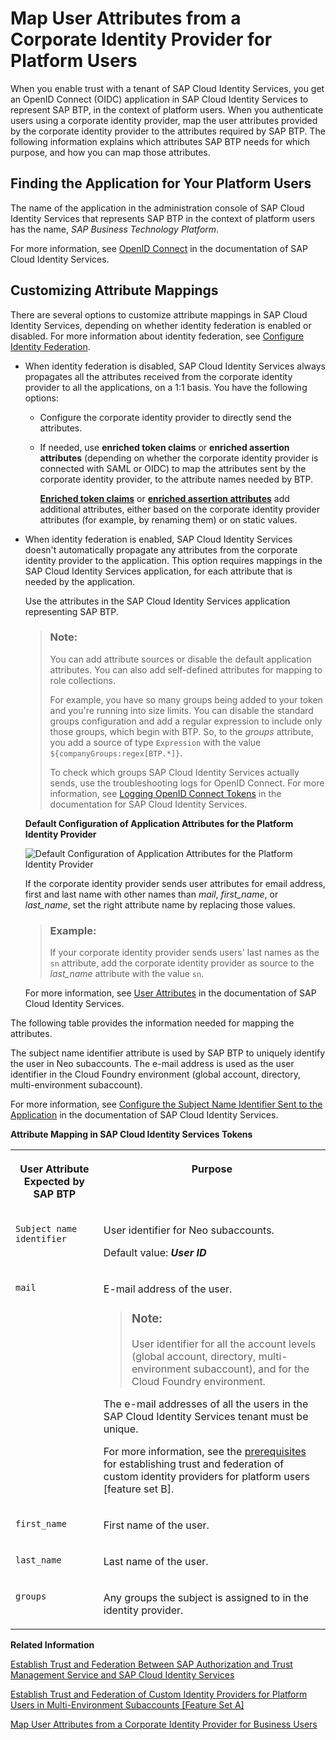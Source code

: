 <!-- loio40c2e54a5eb140baa46ed5bb15de4d3b -->

# Map User Attributes from a Corporate Identity Provider for Platform Users

When you enable trust with a tenant of SAP Cloud Identity Services, you get an OpenID Connect \(OIDC\) application in SAP Cloud Identity Services to represent SAP BTP, in the context of platform users. When you authenticate users using a corporate identity provider, map the user attributes provided by the corporate identity provider to the attributes required by SAP BTP. The following information explains which attributes SAP BTP needs for which purpose, and how you can map those attributes.



<a name="loio40c2e54a5eb140baa46ed5bb15de4d3b__section_yv2_3cr_qsb"/>

## Finding the Application for Your Platform Users

The name of the application in the administration console of SAP Cloud Identity Services that represents SAP BTP in the context of platform users has the name, *SAP Business Technology Platform*.

For more information, see [OpenID Connect](https://help.sap.com/viewer/6d6d63354d1242d185ab4830fc04feb1/Cloud/en-US/a789c9c8c0f5439da8c30b5d9e43bece.html) in the documentation of SAP Cloud Identity Services.



<a name="loio40c2e54a5eb140baa46ed5bb15de4d3b__section_wdh_bwq_qsb"/>

## Customizing Attribute Mappings

There are several options to customize attribute mappings in SAP Cloud Identity Services, depending on whether identity federation is enabled or disabled. For more information about identity federation, see [Configure Identity Federation](https://help.sap.com/docs/IDENTITY_AUTHENTICATION/6d6d63354d1242d185ab4830fc04feb1/c029bbbaefbf4350af15115396ba14e2.html?version=Cloud).

-   When identity federation is disabled, SAP Cloud Identity Services always propagates all the attributes received from the corporate identity provider to all the applications, on a 1:1 basis. You have the following options:
    -   Configure the corporate identity provider to directly send the attributes.

    -   If needed, use **enriched token claims** or **enriched assertion attributes** \(depending on whether the corporate identity provider is connected with SAML or OIDC\) to map the attributes sent by the corporate identity provider, to the attribute names needed by BTP.

        **[Enriched token claims](https://help.sap.com/docs/IDENTITY_AUTHENTICATION/6d6d63354d1242d185ab4830fc04feb1/f19e580088e74aaa96087f1def8972cd.html?version=Cloud)** or **[enriched assertion attributes](https://help.sap.com/docs/IDENTITY_AUTHENTICATION/6d6d63354d1242d185ab4830fc04feb1/7124201682434efb946e1046fde06afe.html?version=Cloud&q=Enriched%20assertion%20attributes)** add additional attributes, either based on the corporate identity provider attributes \(for example, by renaming them\) or on static values.


-   When identity federation is enabled, SAP Cloud Identity Services doesn't automatically propagate any attributes from the corporate identity provider to the application. This option requires mappings in the SAP Cloud Identity Services application, for each attribute that is needed by the application.

    Use the attributes in the SAP Cloud Identity Services application representing SAP BTP.

    > ### Note:  
    > You can add attribute sources or disable the default application attributes. You can also add self-defined attributes for mapping to role collections.
    > 
    > For example, you have so many groups being added to your token and you're running into size limits. You can disable the standard groups configuration and add a regular expression to include only those groups, which begin with BTP. So, to the *groups* attribute, you add a source of type `Expression` with the value `${companyGroups:regex[BTP.*]}`.
    > 
    > To check which groups SAP Cloud Identity Services actually sends, use the troubleshooting logs for OpenID Connect. For more information, see [Logging OpenID Connect Tokens](https://help.sap.com/docs/identity-authentication/identity-authentication/logging-openid-connect-tokens?version=Cloud) in the documentation for SAP Cloud Identity Services.

      
      
    **Default Configuration of Application Attributes for the Platform Identity Provider**

    ![](images/default_attributes_platform_1fcf046.png "Default Configuration of Application Attributes for the Platform Identity Provider")

    If the corporate identity provider sends user attributes for email address, first and last name with other names than *mail*, *first\_name*, or *last\_name*, set the right attribute name by replacing those values.

    > ### Example:  
    > If your corporate identity provider sends users' last names as the `sn` attribute, add the corporate identity provider as source to the *last\_name* attribute with the value `sn`.

    For more information, see [User Attributes](https://help.sap.com/docs/identity-authentication/identity-authentication/user-attributes?version=Cloud) in the documentation of SAP Cloud Identity Services.


The following table provides the information needed for mapping the attributes.

The subject name identifier attribute is used by SAP BTP to uniquely identify the user in Neo subaccounts. The e-mail address is used as the user identifier in the Cloud Foundry environment \(global account, directory, multi-environment subaccount\).

For more information, see [Configure the Subject Name Identifier Sent to the Application](https://help.sap.com/viewer/6d6d63354d1242d185ab4830fc04feb1/Cloud/en-US/1d020e3a3ba34c43a71fde70bfa6419a.html) in the documentation of SAP Cloud Identity Services.

**Attribute Mapping in SAP Cloud Identity Services Tokens**


<table>
<tr>
<th valign="top">

User Attribute Expected by SAP BTP

</th>
<th valign="top">

Purpose

</th>
</tr>
<tr>
<td valign="top">

`Subject name identifier` 

</td>
<td valign="top">

User identifier for Neo subaccounts.

Default value: ***User ID***

</td>
</tr>
<tr>
<td valign="top">

`mail` 

</td>
<td valign="top">

E-mail address of the user.

> ### Note:  
> User identifier for all the account levels \(global account, directory, multi-environment subaccount\), and for the Cloud Foundry environment.

The e-mail addresses of all the users in the SAP Cloud Identity Services tenant must be unique.

For more information, see the [prerequisites](establish-trust-and-federation-of-custom-identity-providers-for-platform-users-feature-c368984.md#loioc36898473d704e07a33268c9f9d29515__prereq_avv_mp1_5tb) for establishing trust and federation of custom identity providers for platform users \[feature set B\].

</td>
</tr>
<tr>
<td valign="top">

`first_name` 

</td>
<td valign="top">

First name of the user.

</td>
</tr>
<tr>
<td valign="top">

`last_name` 

</td>
<td valign="top">

Last name of the user.

</td>
</tr>
<tr>
<td valign="top">

`groups` 

</td>
<td valign="top">

Any groups the subject is assigned to in the identity provider.

</td>
</tr>
</table>

**Related Information**  


[Establish Trust and Federation Between SAP Authorization and Trust Management Service and SAP Cloud Identity Services](establish-trust-and-federation-between-sap-authorization-and-trust-management-service-a-161f8f0.md "Use your SAP Cloud Identity Services tenant as an identity provider or a proxy to your own identity provider hosting your business users. This method avoids the upload and download of SAML meta data by using OpenID Connect (OIDC) to establish trust.")

[Establish Trust and Federation of Custom Identity Providers for Platform Users in Multi-Environment Subaccounts \[Feature Set A\]](establish-trust-and-federation-of-custom-identity-providers-for-platform-users-in-multi-8600afb.md "By default, platform users in multi-environment subaccounts are users in SAP ID service. The use of your own identity provider requires integration between the user bases of multi-environment and Neo subaccounts.")

[Map User Attributes from a Corporate Identity Provider for Business Users](map-user-attributes-from-a-corporate-identity-provider-for-business-users-bbb4a8a.md "When you enable trust with a tenant of SAP Cloud Identity Services, you get an OpenID Connect (OIDC) application in SAP Cloud Identity Services to represent your subaccount, in the context of business users. When SAP Cloud Identity Services authenticates users using a corporate identity provider, map the user attributes provided by the corporate identity provider to the attributes required by your applications.")

